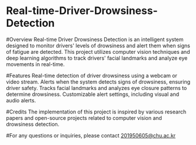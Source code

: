 # Real-time-Driver-Drowsiness-Detection


#Overview
Real-time Driver Drowsiness Detection is an intelligent system designed to monitor drivers' levels of drowsiness and alert them when signs of fatigue are detected. This project utilizes computer vision techniques and deep learning algorithms to track drivers' facial landmarks and analyze eye movements in real-time.

#Features
Real-time detection of driver drowsiness using a webcam or video stream.
Alerts when the system detects signs of drowsiness, ensuring driver safety.
Tracks facial landmarks and analyzes eye closure patterns to determine drowsiness.
Customizable alert settings, including visual and audio alerts.


#Credits
The implementation of this project is inspired by various research papers and open-source projects related to computer vision and drowsiness detection.

#For any questions or inquiries, please contact 201950605@chu.ac.kr

